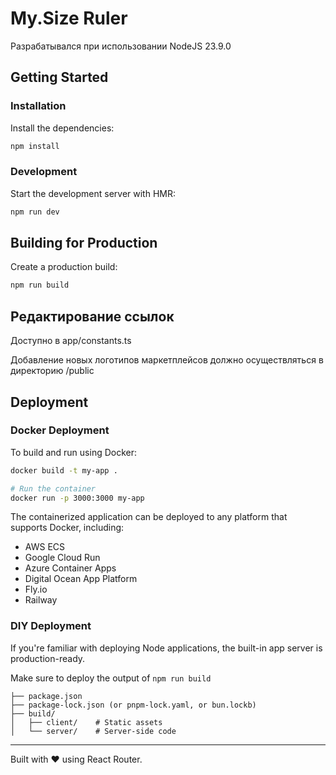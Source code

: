 # My.Size Ruler

Разрабатывался при использовании NodeJS 23.9.0

## Getting Started

### Installation

Install the dependencies:

```bash
npm install
```

### Development

Start the development server with HMR:

```bash
npm run dev
```

## Building for Production

Create a production build:

```bash
npm run build
```

## Редактирование ссылок
Доступно в app/constants.ts

Добавление новых логотипов маркетплейсов должно осуществляться в директорию /public

## Deployment

### Docker Deployment

To build and run using Docker:

```bash
docker build -t my-app .

# Run the container
docker run -p 3000:3000 my-app
```

The containerized application can be deployed to any platform that supports Docker, including:

- AWS ECS
- Google Cloud Run
- Azure Container Apps
- Digital Ocean App Platform
- Fly.io
- Railway

### DIY Deployment

If you're familiar with deploying Node applications, the built-in app server is production-ready.

Make sure to deploy the output of `npm run build`

```
├── package.json
├── package-lock.json (or pnpm-lock.yaml, or bun.lockb)
├── build/
│   ├── client/    # Static assets
│   └── server/    # Server-side code
```

---

Built with ❤️ using React Router.
